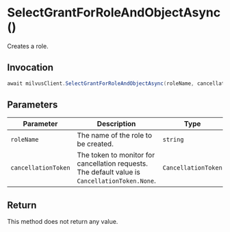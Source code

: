# SelectGrantForRoleAndObjectAsync()

Creates a role.

## Invocation

```c#
await milvusClient.SelectGrantForRoleAndObjectAsync(roleName, cancellationToken = default);
```

## Parameters

| Parameter           | Description                                                                                                   | Type                            | Required |
| ------------------- | ------------------------------------------------------------------------------------------------------------- | ------------------------------- | -------- |
| `roleName`          | The name of the role to be created.                                                                           | `string`                        | True     |
| `cancellationToken` | The token to monitor for cancellation requests. The default value is `CancellationToken.None`.                | `CancellationToken`             | False    |

## Return

This method does not return any value.
